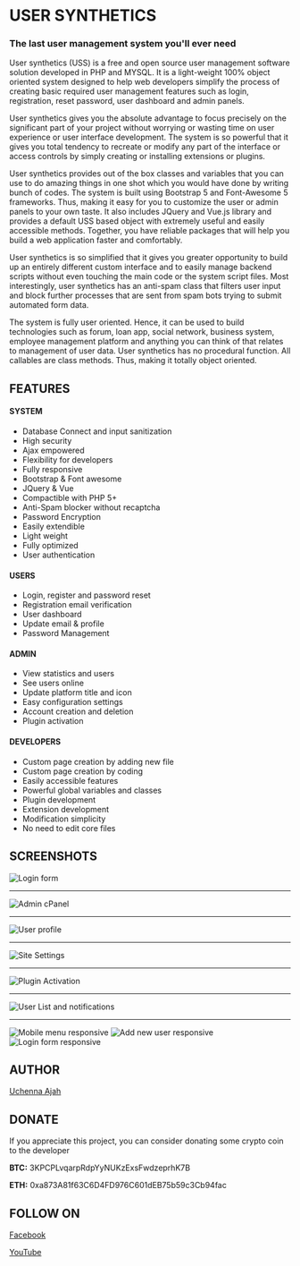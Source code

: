 # USER SYNTHETICS

### The last user management system you'll ever need

User synthetics (USS) is a free and open source user management software solution developed in PHP and MYSQL. It is a light-weight 100% object oriented system designed to help web developers simplify the process of creating basic required user management features such as login, registration, reset password, user dashboard and admin panels.

User synthetics gives you the absolute advantage to focus precisely on the significant part of your project without worrying or wasting time on user experience or user interface development. The system is so powerful that it gives you total tendency to recreate or modify any part of the interface or access controls by simply creating or installing extensions or plugins.

User synthetics provides out of the box classes and variables that you can use to do amazing things in one shot which you would have done by writing bunch of codes. The system is built using Bootstrap 5 and Font-Awesome 5 frameworks. Thus, making it easy for you to customize the user or admin panels to your own taste. It also includes JQuery and Vue.js library and provides a default USS based object with extremely useful and easily accessible methods. Together, you have reliable packages that will help you build a web application faster and comfortably.

User synthetics is so simplified that it gives you greater opportunity to build up an entirely different custom interface and to easily manage backend scripts without even touching the main code or the system script files. Most interestingly, user synthetics has an anti-spam class that filters user input and block further processes that are sent from spam bots trying to submit automated form data.

The system is fully user oriented. Hence, it can be used to build technologies such as forum, loan app, social network, business system, employee management platform and anything you can think of that relates to management of user data. User synthetics has no procedural function. All callables are class methods. Thus, making it totally object oriented.

## FEATURES

#### SYSTEM

-	Database Connect and input sanitization
-	High security
-	Ajax empowered
-	Flexibility for developers
-	Fully responsive
-	Bootstrap & Font awesome
-	JQuery & Vue
-	Compactible with PHP 5+
-	Anti-Spam blocker without recaptcha
-	Password Encryption
-	Easily extendible
-	Light weight
-	Fully optimized
-	User authentication

#### USERS

-	Login, register and password reset
-	Registration email verification
-	User dashboard
-	Update email & profile
-	Password Management

#### ADMIN

-	View statistics and users
-	See users online
-	Update platform title and icon
-	Easy configuration settings
-	Account creation and deletion
-	Plugin activation

#### DEVELOPERS

-	Custom page creation by adding new file
-	Custom page creation by coding
-	Easily accessible features
-	Powerful global variables and classes
-	Plugin development
-	Extension development
-	Modification simplicity
-	No need to edit core files

## SCREENSHOTS

![Login form](https://i.imgur.com/dpmPenx.png)

***

![Admin cPanel](https://i.imgur.com/10ivo3t.png)

***

![User profile](https://i.imgur.com/sqajIIU.png)

***

![Site Settings](https://i.imgur.com/vqHk6vt.png)

***

![Plugin Activation](https://i.imgur.com/LVKzXBC.png)

***

![User List and notifications](https://i.imgur.com/1oN9wIk.png)

***

![Mobile menu responsive](https://i.imgur.com/8SyqHOo.png)
![Add new user responsive](https://i.imgur.com/Dd45ZBd.png)
![Login form responsive](https://i.imgur.com/r4V8Iz4.png)

## AUTHOR

[Uchenna Ajah](https://ucscode.com)

## DONATE

If you appreciate this project, you can consider donating some crypto coin to the developer

**BTC:** 3KPCPLvqarpRdpYyNUKzExsFwdzeprhK7B

**ETH:** 0xa873A81f63C6D4FD976C601dEB75b59c3Cb94fac

## FOLLOW ON

[Facebook](https://facebook.com/ucscode)

[YouTube](https://www.youtube.com/channel/UCPlGBkdI0ydlgAZWoLdmOFg)

